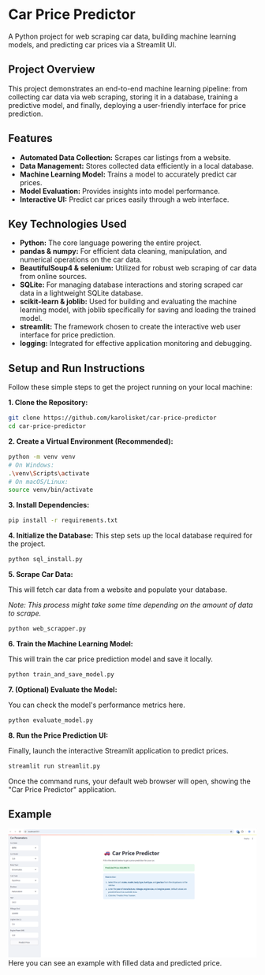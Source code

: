 # Car Price Predictor
A Python project for web scraping car data, building machine learning models, and predicting car prices via a Streamlit UI.

## Project Overview
This project demonstrates an end-to-end machine learning pipeline: from collecting car data via web scraping, storing it in a database, training a predictive model, and finally, deploying a user-friendly interface for price prediction.

## Features
* **Automated Data Collection:** Scrapes car listings from a website.
* **Data Management:** Stores collected data efficiently in a local database.
* **Machine Learning Model:** Trains a model to accurately predict car prices.
* **Model Evaluation:** Provides insights into model performance.
* **Interactive UI:** Predict car prices easily through a web interface.

## Key Technologies Used
* **Python:** The core language powering the entire project.
* **pandas & numpy:** For efficient data cleaning, manipulation, and numerical operations on the car data.
* **BeautifulSoup4 & selenium:** Utilized for robust web scraping of car data from online sources.
* **SQLite:** For managing database interactions and storing scraped car data in a lightweight SQLite database.
* **scikit-learn & joblib:** Used for building and evaluating the machine learning model, with joblib specifically for saving and loading the trained model.
* **streamlit:** The framework chosen to create the interactive web user interface for price prediction.
* **logging:** Integrated for effective application monitoring and debugging.

## Setup and Run Instructions
Follow these simple steps to get the project running on your local machine:

**1. Clone the Repository:**
```bash
git clone https://github.com/karolisket/car-price-predictor
cd car-price-predictor
```

**2. Create a Virtual Environment (Recommended):**
```bash
python -m venv venv
# On Windows:
.\venv\Scripts\activate
# On macOS/Linux:
source venv/bin/activate
```

**3. Install Dependencies:**
```bash
pip install -r requirements.txt
```

**4. Initialize the Database:**
This step sets up the local database required for the project.
```bash
python sql_install.py
```

**5. Scrape Car Data:**

This will fetch car data from a website and populate your database.

*Note: This process might take some time depending on the amount of data to scrape.*
```bash
python web_scrapper.py
```

**6. Train the Machine Learning Model:**

This will train the car price prediction model and save it locally.
```bash
python train_and_save_model.py
```

**7. (Optional) Evaluate the Model:**

You can check the model's performance metrics here.
```bash
python evaluate_model.py
```

**8. Run the Price Prediction UI:**

Finally, launch the interactive Streamlit application to predict prices.
```bash
streamlit run streamlit.py
```
Once the command runs, your default web browser will open, showing the "Car Price Predictor" application.

## Example
![Streamlit UI Input Fields and Result](images/streamlit_ui_input_and_output.png)
Here you can see an example with filled data and predicted price.
